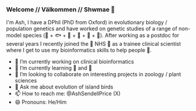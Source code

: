 ### Welcome // Välkommen // Shwmae 👋

I'm Ash, I have a DPhil (PhD from Oxford) in evolutionary biology / population genetics and have worked on genetic studies of a range of non-model species (🦜 + 🐟 + 🦈 + 🦟 + 🪸 + 🦠). After working as a postdoc for several years I recently joined the 💙 NHS 💙 as a trainee clinical scientist where I get to use my bioinformatics skills to help people 🤒.

- 🔭 I’m currently working on clinical bioinformatics
- 🌱 I’m currently learning 🐍 and 🏴󠁧󠁢󠁷󠁬󠁳󠁿
- 👯 I’m looking to collaborate on interesting projects in zoology / plant sciences
- 💬 Ask me about evolution of island birds
- 📫 How to reach me: @AshSendellPrice (X) 
- 😄 Pronouns: He/Him
